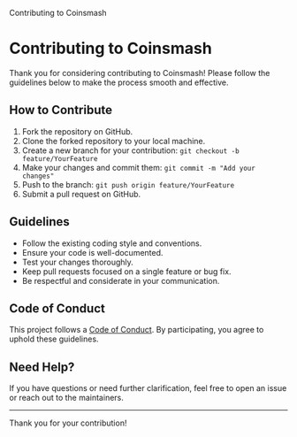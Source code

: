   Contributing to Coinsmash

Contributing to Coinsmash
=========================

Thank you for considering contributing to Coinsmash! Please follow the guidelines below to make the process smooth and effective.

How to Contribute
-----------------

1.  Fork the repository on GitHub.
2.  Clone the forked repository to your local machine.
3.  Create a new branch for your contribution: `git checkout -b feature/YourFeature`
4.  Make your changes and commit them: `git commit -m "Add your changes"`
5.  Push to the branch: `git push origin feature/YourFeature`
6.  Submit a pull request on GitHub.

Guidelines
----------

*   Follow the existing coding style and conventions.
*   Ensure your code is well-documented.
*   Test your changes thoroughly.
*   Keep pull requests focused on a single feature or bug fix.
*   Be respectful and considerate in your communication.

Code of Conduct
---------------

This project follows a [Code of Conduct](CODE_OF_CONDUCT.md). By participating, you agree to uphold these guidelines.

Need Help?
----------

If you have questions or need further clarification, feel free to open an issue or reach out to the maintainers.

* * *

Thank you for your contribution!
